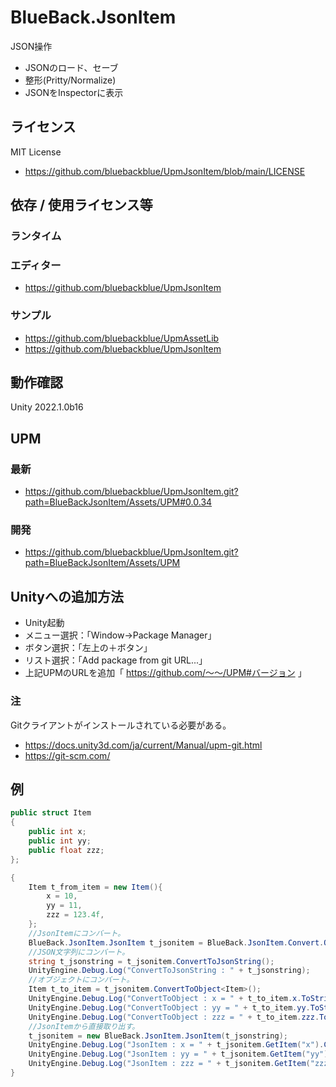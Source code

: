 # BlueBack.JsonItem
JSON操作
* JSONのロード、セーブ
* 整形(Pritty/Normalize)
* JSONをInspectorに表示

## ライセンス
MIT License
* https://github.com/bluebackblue/UpmJsonItem/blob/main/LICENSE

## 依存 / 使用ライセンス等
### ランタイム
### エディター
* https://github.com/bluebackblue/UpmJsonItem
### サンプル
* https://github.com/bluebackblue/UpmAssetLib
* https://github.com/bluebackblue/UpmJsonItem

## 動作確認
Unity 2022.1.0b16

## UPM
### 最新
* https://github.com/bluebackblue/UpmJsonItem.git?path=BlueBackJsonItem/Assets/UPM#0.0.34
### 開発
* https://github.com/bluebackblue/UpmJsonItem.git?path=BlueBackJsonItem/Assets/UPM

## Unityへの追加方法
* Unity起動
* メニュー選択：「Window->Package Manager」
* ボタン選択：「左上の＋ボタン」
* リスト選択：「Add package from git URL...」
* 上記UPMのURLを追加「 https://github.com/～～/UPM#バージョン 」
### 注
Gitクライアントがインストールされている必要がある。
* https://docs.unity3d.com/ja/current/Manual/upm-git.html
* https://git-scm.com/

## 例
```cs
public struct Item
{
	public int x;
	public int yy;
	public float zzz;
};
```
```cs
{
	Item t_from_item = new Item(){
		x = 10,
		yy = 11,
		zzz = 123.4f,
	};
	//JsonItemにコンバート。
	BlueBack.JsonItem.JsonItem t_jsonitem = BlueBack.JsonItem.Convert.ObjectToJsonItem(t_from_item);
	//JSON文字列にコンバート。
	string t_jsonstring = t_jsonitem.ConvertToJsonString();
	UnityEngine.Debug.Log("ConvertToJsonString : " + t_jsonstring);
	//オブジェクトにコンバート。
	Item t_to_item = t_jsonitem.ConvertToObject<Item>();
	UnityEngine.Debug.Log("ConvertToObject : x = " + t_to_item.x.ToString());
	UnityEngine.Debug.Log("ConvertToObject : yy = " + t_to_item.yy.ToString());
	UnityEngine.Debug.Log("ConvertToObject : zzz = " + t_to_item.zzz.ToString());
	//JsonItemから直接取り出す。
	t_jsonitem = new BlueBack.JsonItem.JsonItem(t_jsonstring);
	UnityEngine.Debug.Log("JsonItem : x = " + t_jsonitem.GetItem("x").CastToInt32().ToString());
	UnityEngine.Debug.Log("JsonItem : yy = " + t_jsonitem.GetItem("yy").GetBoolData().ToString());
	UnityEngine.Debug.Log("JsonItem : zzz = " + t_jsonitem.GetItem("zzz").CastToSingle().ToString());
}
```

